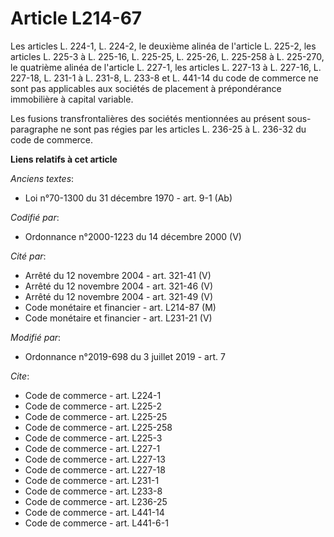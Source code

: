 # Article L214-67

Les articles L. 224-1, L. 224-2, le deuxième alinéa de l'article L. 225-2, les articles L. 225-3 à L. 225-16, L. 225-25, L.
225-26, L. 225-258 à L. 225-270, le quatrième alinéa de l'article L. 227-1, les articles L. 227-13 à L. 227-16, L. 227-18, L.
231-1 à L. 231-8, L. 233-8 et L. 441-14 du code de commerce ne sont pas applicables aux sociétés de placement à prépondérance
immobilière à capital variable. 

Les fusions transfrontalières des sociétés mentionnées au présent sous-paragraphe ne sont pas régies par les articles L.
236-25 à L. 236-32 du code de commerce.

**Liens relatifs à cet article**

_Anciens textes_:

  - Loi n°70-1300 du 31 décembre 1970 - art. 9-1 (Ab)

_Codifié par_:

  - Ordonnance n°2000-1223 du 14 décembre 2000 (V)

_Cité par_:

  - Arrêté du 12 novembre 2004 - art. 321-41 (V)
  - Arrêté du 12 novembre 2004 - art. 321-46 (V)
  - Arrêté du 12 novembre 2004 - art. 321-49 (V)
  - Code monétaire et financier - art. L214-87 (M)
  - Code monétaire et financier - art. L231-21 (V)

_Modifié par_:

  - Ordonnance n°2019-698 du 3 juillet 2019 - art. 7

_Cite_:

  - Code de commerce - art. L224-1
  - Code de commerce - art. L225-2
  - Code de commerce - art. L225-25
  - Code de commerce - art. L225-258
  - Code de commerce - art. L225-3
  - Code de commerce - art. L227-1
  - Code de commerce - art. L227-13
  - Code de commerce - art. L227-18
  - Code de commerce - art. L231-1
  - Code de commerce - art. L233-8
  - Code de commerce - art. L236-25
  - Code de commerce - art. L441-14
  - Code de commerce - art. L441-6-1
